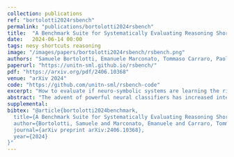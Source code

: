 ```yaml
---
collection: publications
ref: "bortolotti2024rsbench"
permalink: "publications/bortolotti2024rsbench"
title:  "A Benchmark Suite for Systematically Evaluating Reasoning Shortcuts"
date:   2024-06-14 00:00
tags: nesy shortcuts reasoning
image: "/images/papers/bortolotti2024rsbench/rsbench.png"
authors: "Samuele Bortolotti, Emanuele Marconato, Tommaso Carraro, Paolo Morettin, Emile van Krieken, Antonio Vergari, Stefano Teso, Andrea Passerini"
paperurl: "https://unitn-sml.github.io/rsbench/"
pdf: "https://arxiv.org/pdf/2406.10368"
venue: "arXiv 2024"
code: "https://github.com/unitn-sml/rsbench-code"
excerpt: "How to evaluate if neuro-symbolic systems are learning the right concepts or are falling prey of resoning shortcuts?"
abstract: "The advent of powerful neural classifiers has increased interest in problems that require both learning and reasoning. These problems are critical for understanding important properties of models, such as trustworthiness, generalization, interpretability, and compliance to safety and structural constraints. However, recent research observed that tasks requiring both learning and reasoning on background knowledge often suffer from reasoning shortcuts (RSs): predictors can solve the downstream reasoning task without associating the correct concepts to the high-dimensional data. To address this issue, we introduce rsbench, a comprehensive benchmark suite designed to systematically evaluate the impact of RSs on models by providing easy access to highly customizable tasks affected by RSs. Furthermore, rsbench implements common metrics for evaluating concept quality and introduces novel formal verification procedures for assessing the presence of RSs in learning tasks. Using rsbench, we highlight that obtaining high quality concepts in both purely neural and neuro-symbolic models is a far-from-solved problem."
supplemental: 
bibtex: "@article{bortolotti2024benchmark,
  title={A Benchmark Suite for Systematically Evaluating Reasoning Shortcuts},
  author={Bortolotti, Samuele and Marconato, Emanuele and Carraro, Tommaso and Morettin, Paolo and van Krieken, Emile and Vergari, Antonio and Teso, Stefano and Passerini, Andrea},
  journal={arXiv preprint arXiv:2406.10368},
  year={2024}
}"
---
```

